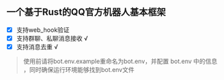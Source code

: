 ## 一个基于Rust的QQ官方机器人基本框架
- [x] 支持web_hook验证
- [x] 支持群聊、私聊消息接收 √
- [x] 支持消息去重 √
> 使用前请将bot.env.example重命名为bot.env，并配置 bot.env 中的信息 ，同时确保运行环境能够找到bot.env文件